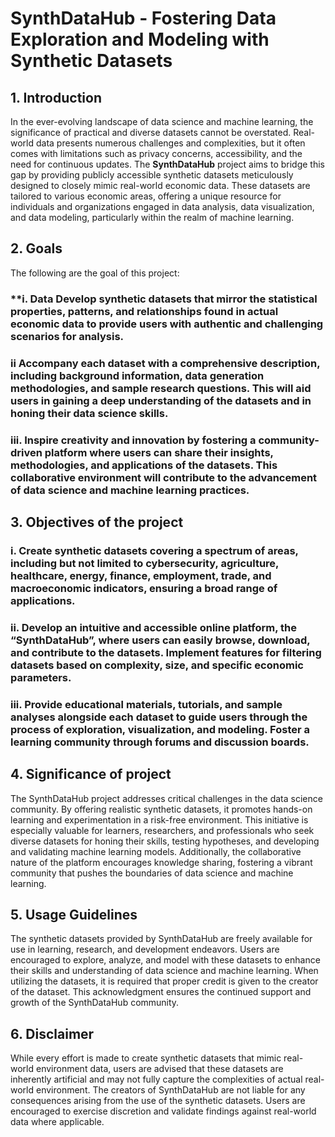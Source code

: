 # SynthDataHub - Fostering Data Exploration and Modeling with Synthetic Datasets

## 1.	Introduction
In the ever-evolving landscape of data science and machine learning, the significance of practical and diverse datasets cannot be overstated. Real-world data presents numerous challenges and complexities, but it often comes with limitations such as privacy concerns, accessibility, and the need for continuous updates. The **SynthDataHub** project aims to bridge this gap by providing publicly accessible synthetic datasets meticulously designed to closely mimic real-world economic data. These datasets are tailored to various economic areas, offering a unique resource for individuals and organizations engaged in data analysis, data visualization, and data modeling, particularly within the realm of machine learning.

## 2.	Goals
The following are the goal of this project:
### **i. Data Develop synthetic datasets that mirror the statistical properties, patterns, and relationships found in actual economic data to provide users with authentic and challenging scenarios for analysis.
### ii Accompany each dataset with a comprehensive description, including background information, data generation methodologies, and sample research questions. This will aid users in gaining a deep understanding of the datasets and in honing their data science skills.
### iii. Inspire creativity and innovation by fostering a community-driven platform where users can share their insights, methodologies, and applications of the datasets. This collaborative environment will contribute to the advancement of data science and machine learning practices.
## 3.	Objectives of the project
### i. Create synthetic datasets covering a spectrum of areas, including but not limited to cybersecurity, agriculture, healthcare, energy, finance, employment, trade, and macroeconomic indicators, ensuring a broad range of applications.
### ii.	Develop an intuitive and accessible online platform, the “SynthDataHub”, where users can easily browse, download, and contribute to the datasets. Implement features for filtering datasets based on complexity, size, and specific economic parameters.
### iii.	Provide educational materials, tutorials, and sample analyses alongside each dataset to guide users through the process of exploration, visualization, and modeling. Foster a learning community through forums and discussion boards.

## 4.	Significance of project
The SynthDataHub project addresses critical challenges in the data science community. By offering realistic synthetic datasets, it promotes hands-on learning and experimentation in a risk-free environment. This initiative is especially valuable for learners, researchers, and professionals who seek diverse datasets for honing their skills, testing hypotheses, and developing and validating machine learning models. Additionally, the collaborative nature of the platform encourages knowledge sharing, fostering a vibrant community that pushes the boundaries of data science and machine learning.

## 5.	Usage Guidelines
The synthetic datasets provided by SynthDataHub are freely available for use in learning, research, and development endeavors. Users are encouraged to explore, analyze, and model with these datasets to enhance their skills and understanding of data science and machine learning. When utilizing the datasets, it is required that proper credit is given to the creator of the dataset. This acknowledgment ensures the continued support and growth of the SynthDataHub community.

## 6.	Disclaimer
While every effort is made to create synthetic datasets that mimic real-world environment data, users are advised that these datasets are inherently artificial and may not fully capture the complexities of actual real-world environment. The creators of SynthDataHub are not liable for any consequences arising from the use of the synthetic datasets. Users are encouraged to exercise discretion and validate findings against real-world data where applicable. 
